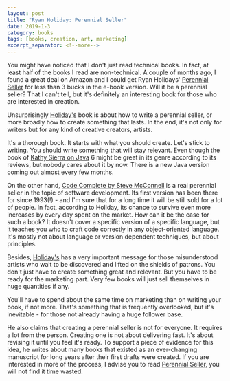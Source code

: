 ```yaml
---
layout: post
title: "Ryan Holiday: Perennial Seller"
date: 2019-1-3
category: books
tags: [books, creation, art, marketing]
excerpt_separator: <!--more-->
---
```

You might have noticed that I don't just read technical books. In fact, at least half of the books I read are non-technical. A couple of months ago, I found a great deal on Amazon and I could get Ryan Holidays' [Perennial Seller](https://amzn.to/2vbk9d0) for less than 3 bucks in the e-book version. Will it be a perennial seller? That I can't tell, but it's definitely an interesting book for those who are interested in creation.
<!--more-->

Unsurprisingly [Holiday's](https://ryanholiday.net/) book is about how to write a perennial seller, or more broadly how to create something that lasts. In the end, it's not only for writers but for any kind of creative creators, artists.

It's a thorough book. It starts with what you should create. Let's stick to writing. You should write something that will stay relevant. Even though the book of [Kathy Sierra on Java](https://amzn.to/2vc3969) 6 might be great in its genre according to its reviews, but nobody cares about it by now. There is a new Java version coming out almost every few months. 

On the other hand, [Code Complete by Steve McConnell](https://amzn.to/2Ozjydf) is a real perennial seller in the topic of software development. Its first version has been there for since 1993(!) - and I'm sure that for a long time it will be still sold for a lot of people. In fact, according to Holiday, its chance to survive even more increases by every day spent on the market. How can it be the case for such a book? It doesn't cover a specific version of a specific language, but it teaches you who to craft code correctly in any object-oriented language. It's mostly not about language or version dependent techniques, but about principles.

Besides, [Holiday's](https://ryanholiday.net/) has a very important message for those misunderstood artists who wait to be discovered and lifted on the shields of patrons. You don't just have to create something great and relevant. But you have to be ready for the marketing part. Very few books will just sell themselves in huge quantities if any.

You'll have to spend about the same time on marketing than on writing your book, if not more. That's something that is frequently overlooked, but it's inevitable - for those not already having a huge follower base.

He also claims that creating a perennial seller is not for everyone. It requires a lot from the person. Creating one is not about delivering fast. It's about revising it until you feel it's ready. To support a piece of evidence for this idea, he writes about many books that existed as an ever-changing manuscript for long years after their first drafts were created. If you are interested in more of the process, I advise you to read [Perennial Seller](https://amzn.to/2vbk9d0), you will not find it time wasted.